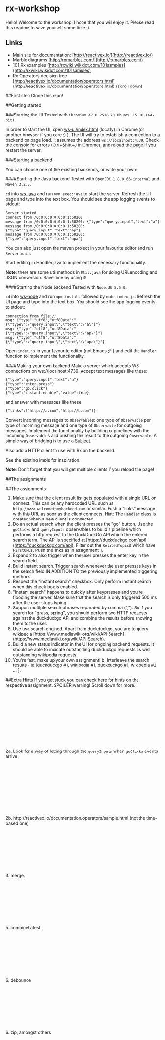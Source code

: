# rx-workshop

Hello!
Welcome to the workshop. I hope that you will enjoy it. Please read this readme to save yourself some time :)

## Links

* Main site for documentation: [http://reactivex.io/](http://reactivex.io/)
* Marble diagrams [http://rxmarbles.com/](http://rxmarbles.com/)
* 101 Rx examples [http://rxwiki.wikidot.com/101samples](http://rxwiki.wikidot.com/101samples)
* Rx Operators decision tree [http://reactivex.io/documentation/operators.html](http://reactivex.io/documentation/operators.html) (scroll down)

##First step
Clone this repo!

##Getting started

###Starting the UI
Tested with `Chromium 47.0.2526.73 Ubuntu 15.10 (64-bit)`.

In order to start the UI, open [ws-ui/index.html](ws-ui/index.html) (locally) in Chrome (or another browser if you dare :) ). 
The UI will try to establish a connection to a backend on page load. It assumes the address `ws://localhost:4739`.
Check the console for errors (Ctrl+Shift+J in Chrome), and reload the page if you restart the server.

###Starting a backend

You can choose one of the existing backends, or write your own:

####Starting the Java backend
Tested with `OpenJDK 1.8.0_66-internal` and `Maven 3.2.5`.

`cd` into [ws-java](ws-java/) and run `mvn exec:java` to start the server. Refresh the UI page and type into the text box. You should
see the app logging events to stdout:

```
Server started
connect from /0:0:0:0:0:0:0:1:50200
message from /0:0:0:0:0:0:0:1:50200: {"type":"query.input","text":"a"}
message from /0:0:0:0:0:0:0:1:50200: {"type":"query.input","text":"ap"}
message from /0:0:0:0:0:0:0:1:50200: {"type":"query.input","text":"apa"}
```

You can also just open the maven project in your favourite editor and run `Server.main`.

Start editing in Handler.java to implement the necessary functionality.

**Note**: there are some util methods in `Util.java` for doing URLencoding and JSON conversion. Save time by using it!

####Starting the Node backend
Tested with `Node.JS 5.5.0`.

`cd` into [ws-node](ws-node/) and run `npm install` followed by `node index.js`. Refresh the UI page and type into the text box.
You should see the app logging events to stdout:

```
connection from file://
msg: {"type":"utf8","utf8Data":"{\"type\":\"query.input\",\"text\":\"a\"}"}
msg: {"type":"utf8","utf8Data":"{\"type\":\"query.input\",\"text\":\"ap\"}"}
msg: {"type":"utf8","utf8Data":"{\"type\":\"query.input\",\"text\":\"apa\"}"}
```

Open `index.js` in your favourite editor (not Emacs ;P ) and edit the `Handler` function to implement the functionality.

####Making your own backend
Make a server which accepts WS connections on ws://localhost:4739. Accept text messages like these:
```
{"type":"query.input","text":"a"}
{"type":"enter.press"}
{"type":"go.click"}
{"type":"instant.enable","value":true}
```

and answer with messages like these:
```
{"links":["http://a.com","http://b.com"]}
```

Convert incoming messages to `Observable`s: one type of `Observable` per type of incoming message and one type of `Observable`
for outgoing messages. Implement the functionality by building rx pipelines with the incoming `Observable`s and pushing the result to
the outgoing `Observable`. A simple way of bridging is to use a [Subject](http://reactivex.io/documentation/subject.html). 

Also add a HTTP client to use with Rx on the backend.

See the existing impls for inspiration.

**Note**: Don't forget that you will get multiple clients if you reload the page!

##The assignments

##The assignments

1. Make sure that the client result list gets populated with a single URL on connect. This can be any hardcoded URL such as `http://www.welcometomybackend.com` or similar. Push a "links" message with this URL as soon as the client connects. Hint: The `Handler` class is created when a new client is connected.
2. Do an actual search when the client presses the "go" button. Use the `goClicks` and `queryInputs` observables to build a pipeline which performs a http request to the DuckDuckGo API which the entered search term. The API is specified at [https://duckduckgo.com/api](https://duckduckgo.com/api). Filter out the `RelatedTopic`s which have `FirstURL`s. Push the links as in assignment 1.
3. Expand 2 to also trigger when the user presses the enter key in the search field.
4. Build instant search. Trigger search whenever the user presses keys in the search field IN ADDITION TO the previously implemented triggering methods.
5. Respect the "instant search" checkbox. Only perform instant search when this check box is enabled.
6. "Instant search" happens to quickly after keypresses and you're flooding the server. Make sure that the search is only triggered 500 ms after the user stops typing.
7. Support multiple search phrases separated by comma (","). So if you search for "grass, spring", you should perform two HTTP requests against the duckduckgo API and combine the results before showing them to the user.
8. Use two search engined. Apart from duckduckgo, you are to query wikipedia    [https://www.mediawiki.org/wiki/API:Search](https://www.mediawiki.org/wiki/API:Search).
9. Build a new status indicator in the UI for ongoing backend requests. It should be able to indicate outstanding duckduckgo requests as well outstanding wikipedia requests.
10. You're fast, make up your own assignment!
  b. Interleave the search results - ie [duckduckgo #1, wikipedia #1, duckduckgo #1, wikipedia #2 ... ].

##Extra Hints
If you get stuck you can check here for hints on the respective assignment.
SPOILER warning! Scroll down for more.

<br>
<br>
<br>
<br>
<br>
<br>
<br>
<br>
<br>
<br>

2a. Look for a way of letting through the `queryInputs` when `goClicks` events arrive. 

<br>
<br>
<br>
<br>
<br>
<br>
<br>
<br>
<br>
<br>   
2b. http://reactivex.io/documentation/operators/sample.html (not the time-based one)

<br>
<br>
<br>
<br>
<br>
<br>
<br>
<br>
<br>
<br>   
3. merge.

<br>
<br>
<br>
<br>
<br>
<br>
<br>
<br>
<br>
<br>
5. combineLatest

<br>
<br>
<br>
<br>
<br>
<br>
<br>
<br>
<br>
<br>
6. debounce 

<br>
<br>
<br>
<br>
<br>
<br>
<br>
<br>
<br>
<br>
6. zip, amongst others
 
